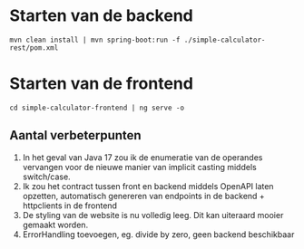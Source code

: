 # Starten van de backend
```
mvn clean install | mvn spring-boot:run -f ./simple-calculator-rest/pom.xml
```

# Starten van de frontend
```
cd simple-calculator-frontend | ng serve -o
```

## Aantal verbeterpunten
1. In het geval van Java 17 zou ik de enumeratie van de operandes vervangen voor de nieuwe manier van implicit casting middels switch/case.
2. Ik zou het contract tussen front en backend middels OpenAPI laten opzetten, automatisch genereren van endpoints in de backend + httpclients in de frontend
3. De styling van de website is nu volledig leeg. Dit kan uiteraard mooier gemaakt worden.
4. ErrorHandling toevoegen, eg. divide by zero, geen backend beschikbaar
